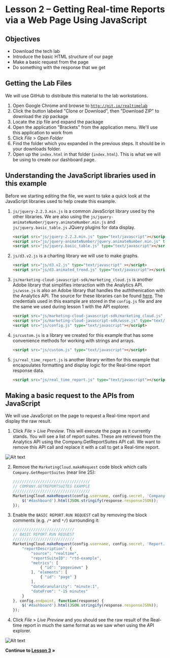 Lesson 2 – Getting Real-time Reports via a Web Page Using JavaScript
=====

Objectives
-----
*	Download the tech lab
*	Introduce the basic HTML structure of our page
*	Make a basic request from the page
*	Do something with the response that we get

Getting the Lab Files
-----

We will use GitHub to distribute this material to the lab workstations.

1.	Open Google Chrome and browse to <a href="http://git.io/realtimelab" target="_blank">`http://git.io/realtimelab`</a>
2.	Click the button labeled "Clone or Download", then "Download ZIP" to download the zip package
3.  Locate the zip file and expand the package
4.  Open the application "Brackets" from the application menu. We'll use this application to work from
5.	Click *File* > *Open Folder*
6.	Find the folder which you expanded in the previous steps. It should be in your downloads folder.
7.  Open up the `index.html` in that folder (`index.html`). This is what we will be using to create our dashboard page.

Understanding the JavaScript libraries used in this example
-----

Before we starting editing the file, we want to take a quick look at the JavaScript libraries used to help create this example.

1. `js/jquery-2.2.3.min.js` is a common JavaScript library used by the other libraries. We are also using the `js/jquery-animateNumber/jquery.animateNumber.min.js` and `js/jquery.basic_table.js` JQuery plugins for data display.

	```html
    <script src="js/jquery-2.2.3.min.js" type="text/javascript"></script>
    <script src="js/jquery-animateNumber/jquery.animateNumber.min.js" type="text/javascript"></script>
    <script src="js/jquery.basic_table.js" type="text/javascript"></script>    
    ```

2.	`js/d3.v2.js` is a charting library we will use to make graphs.

	```html
    <script src="js/d3.v2.js" type="text/javascript" ></script>
    <script src="js/d3.animated_trend.js" type="text/javascript"></script>
    ```

3.	`js/marketing-cloud-javascript-sdk/marketing_cloud.js` is another Adobe library that simplifies interaction with the Analytics API. `js/wsse.js` is also an Adobe library that handles the auththenication with the Analytics API. The source for these libraries can be found [here](https://github.com/Adobe-Marketing-Cloud/marketing-cloud-javascript-sdk). The credentials used in this example are stored in the `config.js` file and are the same we used during lesson 1 with the API explorer.

	```html
    <script src="js/marketing-cloud-javascript-sdk/marketing_cloud.js" type="text/javascript"></script>
    <script src="js/marketing-cloud-javascript-sdk/wsse.js" type="text/javascript"></script>
    <script src="js/config.js" type="text/javascript"></script>    
    ```

4.	`js/custom.js` is a library we created for this example that has some convenience methods for working with strings and arrays.

	```html
	<script src="js/custom.js" type="text/javascript"></script>
	```

5.	`js/real_time_report.js` is another library written for this example that encapsulates formatting and display logic for the Real-time report response data.
    
	```html    
    <script src="js/real_time_report.js" type="text/javascript"></script>
    ```

Making a basic request to the APIs from JavaScript
-----

We will use JavaScript on the page to request a Real-time report and display the raw result.

1.	Click *File* > *Live Preview*. This will execute the page as it currently stands. You will see a list of report suites. These are retrieved from the Analytics API using the Company.GetReportSuites API call. We want to remove this API call and replace it with a call to get a Real-time report.

![Alt text](/../../blob/master/images/lesson_2_2_1.png "Lesson 2.2.1 Finished")

2.	Remove the `MarketingCloud.makeRequest` code block which calls `Company.GetReportSuites` (near line 25):

	```javascript
    //////////////////////////////////
    // COMPANY.GETREPORTSUITES EXAMPLE
    //////////////////////////////////
    MarketingCloud.makeRequest(config.username, config.secret, 'Company.GetReportSuites', {}, config.endpoint, function(response) {
        $('#dashboard').html(JSON.stringify(response.responseJSON));
    });
	```

3.	Enable the `BASIC REPORT.RUN REQUEST` call by removing the block comments (e.g. `/*` and `*/`) surrounding it:

	```javascript
    ///////////////////////////
    // BASIC REPORT.RUN REQUEST
    ///////////////////////////
    MarketingCloud.makeRequest(config.username, config.secret, 'Report.Run', {
        "reportDescription": {
            "source": "realtime",
            "reportSuiteID": "rtd-example",
            "metrics": [
                { "id": "pageviews" }
            ], "elements": [
                { "id": "page" }
            ],
            "dateGranularity": "minute:1",
            "dateFrom": "-15 minutes"
        }
    }, config.endpoint, function(response) {
        $('#dashboard').html(JSON.stringify(response.responseJSON));
    });
	```

4.  Click *File* > *Live Preview* and you should see the raw result of the Real-time report in much the same format as we saw when using the API explorer.

![Alt text](/../../blob/master/images/lesson_2_finish.png "Lesson 2 Finished")

**Continue to [Lesson 3](../lesson_3#using-real-time-report-data-to-create-a-dashboard) »**
